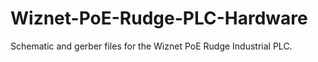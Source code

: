 # Wiznet-PoE-Rudge-PLC-Hardware
Schematic and gerber files for the Wiznet PoE Rudge Industrial PLC.
